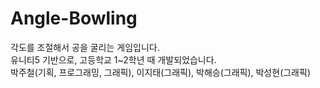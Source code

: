 # Angle-Bowling
각도를 조절해서 공을 굴리는 게임입니다.<br>
유니티5 기반으로, 고등학교 1~2학년 때 개발되었습니다.<br>
박주철(기획, 프로그래밍, 그래픽),
이지태(그래픽),
박해승(그래픽),
박성현(그래픽)
